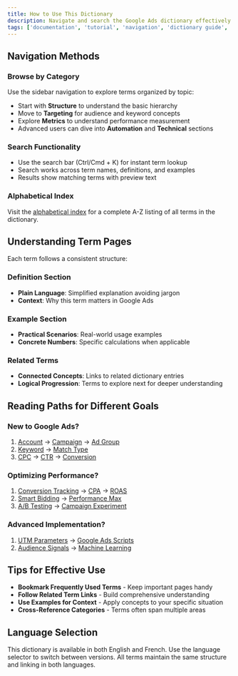 ```yaml
---
title: How to Use This Dictionary
description: Navigate and search the Google Ads dictionary effectively
tags: ['documentation', 'tutorial', 'navigation', 'dictionary guide', 'how to', 'google ads']
---
```


## Navigation Methods

### Browse by Category
Use the sidebar navigation to explore terms organized by topic:
- Start with **Structure** to understand the basic hierarchy
- Move to **Targeting** for audience and keyword concepts  
- Explore **Metrics** to understand performance measurement
- Advanced users can dive into **Automation** and **Technical** sections

### Search Functionality
- Use the search bar (Ctrl/Cmd + K) for instant term lookup
- Search works across term names, definitions, and examples
- Results show matching terms with preview text

### Alphabetical Index
Visit the [alphabetical index](/alphabetical-index) for a complete A-Z listing of all terms in the dictionary.

## Understanding Term Pages

Each term follows a consistent structure:

### Definition Section
- **Plain Language**: Simplified explanation avoiding jargon
- **Context**: Why this term matters in Google Ads

### Example Section
- **Practical Scenarios**: Real-world usage examples
- **Concrete Numbers**: Specific calculations when applicable

### Related Terms
- **Connected Concepts**: Links to related dictionary entries
- **Logical Progression**: Terms to explore next for deeper understanding

## Reading Paths for Different Goals

### New to Google Ads?
1. [Account](/structure/account) → [Campaign](/structure/campaign) → [Ad Group](/structure/ad-group)
2. [Keyword](/targeting/keyword) → [Match Type](/targeting/match-type)
3. [CPC](/metrics/cpc) → [CTR](/metrics/ctr) → [Conversion](/metrics/conversion)

### Optimizing Performance?
1. [Conversion Tracking](/optimization/conversion-tracking) → [CPA](/metrics/cpa) → [ROAS](/metrics/roas)
2. [Smart Bidding](/automation/smart-bidding) → [Performance Max](/automation/performance-max)
3. [A/B Testing](/optimization/ab-testing) → [Campaign Experiment](/optimization/campaign-experiment)

### Advanced Implementation?
1. [UTM Parameters](/technical/utm-parameters) → [Google Ads Scripts](/technical/google-ads-script)
2. [Audience Signals](/automation/audience-signals) → [Machine Learning](/automation/machine-learning)

## Tips for Effective Use

- **Bookmark Frequently Used Terms** - Keep important pages handy
- **Follow Related Term Links** - Build comprehensive understanding
- **Use Examples for Context** - Apply concepts to your specific situation
- **Cross-Reference Categories** - Terms often span multiple areas

## Language Selection

This dictionary is available in both English and French. Use the language selector to switch between versions. All terms maintain the same structure and linking in both languages.